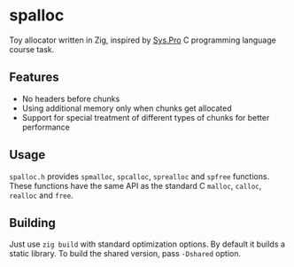 # spalloc

Toy allocator written in Zig, inspired by [Sys.Pro](https://sys.pro/) C programming language course task.

## Features
- No headers before chunks
- Using additional memory only when chunks get allocated
- Support for special treatment of different types of chunks for better performance

## Usage
`spalloc.h` provides `spmalloc`, `spcalloc`, `sprealloc` and `spfree` functions. These functions have the same API as the standard C `malloc`, `calloc`, `realloc` and `free`.

## Building
Just use `zig build` with standard optimization options. By default it builds a static library.
To build the shared version, pass `-Dshared` option.
